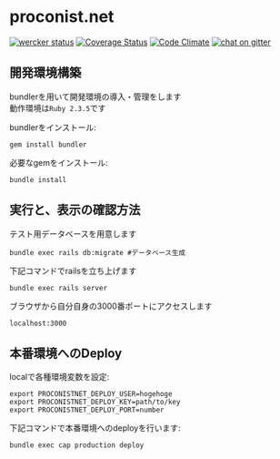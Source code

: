 proconist.net
=============
[![wercker status](https://app.wercker.com/status/f3646f6a1d815a2b62d879ac950d93b7/s)](https://app.wercker.com/project/bykey/f3646f6a1d815a2b62d879ac950d93b7)
[![Coverage Status](https://coveralls.io/repos/github/unasuke/proconist.net/badge.svg?branch=master)](https://coveralls.io/github/unasuke/proconist.net?branch=master)
[![Code Climate](https://codeclimate.com/github/unasuke/proconist.net/badges/gpa.svg)](https://codeclimate.com/github/unasuke/proconist.net)
[![chat on gitter](https://img.shields.io/gitter/room/gitterHQ/gitter.svg)](https://gitter.im/proconist-net/Lobby)

開発環境構築
----------
bundlerを用いて開発環境の導入・管理をします  
動作環境は`Ruby 2.3.5`です

bundlerをインストール:  
```
gem install bundler
```

必要なgemをインストール:  
```
bundle install
```

実行と、表示の確認方法
----------
テスト用データベースを用意します
```
bundle exec rails db:migrate #データベース生成
```

下記コマンドでrailsを立ち上げます
```
bundle exec rails server
```

ブラウザから自分自身の3000番ポートにアクセスします
```
localhost:3000
```

本番環境へのDeploy
----------

localで各種環境変数を設定:  
```
export PROCONISTNET_DEPLOY_USER=hogehoge
export PROCONISTNET_DEPLOY_KEY=path/to/key
export PROCONISTNET_DEPLOY_PORT=number
```

下記コマンドで本番環境へのdeployを行います:
```
bundle exec cap production deploy
```
